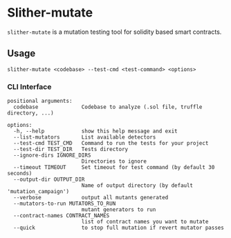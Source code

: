 # Slither-mutate

`slither-mutate` is a mutation testing tool for solidity based smart contracts. 

## Usage

`slither-mutate <codebase> --test-cmd <test-command> <options>`

### CLI Interface

```
positional arguments:
  codebase              Codebase to analyze (.sol file, truffle directory, ...)

options:
  -h, --help            show this help message and exit
  --list-mutators       List available detectors
  --test-cmd TEST_CMD   Command to run the tests for your project
  --test-dir TEST_DIR   Tests directory
  --ignore-dirs IGNORE_DIRS
                        Directories to ignore
  --timeout TIMEOUT     Set timeout for test command (by default 30 seconds)
  --output-dir OUTPUT_DIR
                        Name of output directory (by default 'mutation_campaign')
  --verbose             output all mutants generated
  --mutators-to-run MUTATORS_TO_RUN
                        mutant generators to run
  --contract-names CONTRACT_NAMES
                        list of contract names you want to mutate
  --quick               to stop full mutation if revert mutator passes
```